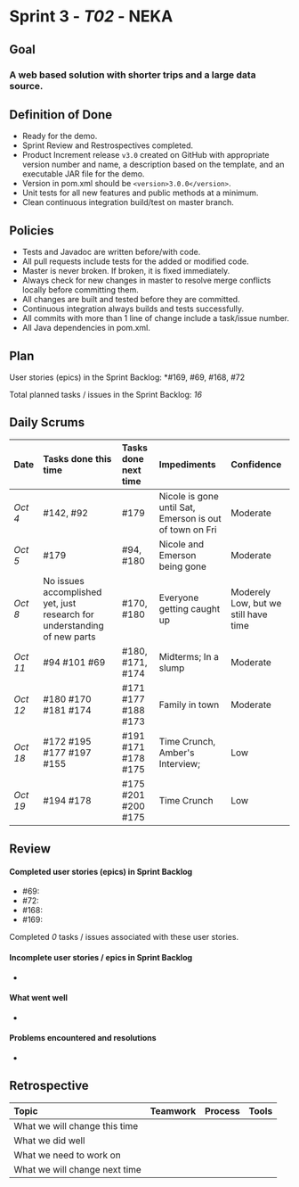 # Sprint 3 - *T02* - NEKA

## Goal

### A web based solution with shorter trips and a large data source.

## Definition of Done

* Ready for the demo.
* Sprint Review and Restrospectives completed.
* Product Increment release `v3.0` created on GitHub with appropriate version number and name, a description based on the template, and an executable JAR file for the demo.
* Version in pom.xml should be `<version>3.0.0</version>`.
* Unit tests for all new features and public methods at a minimum.
* Clean continuous integration build/test on master branch.

## Policies

* Tests and Javadoc are written before/with code.  
* All pull requests include tests for the added or modified code.
* Master is never broken.  If broken, it is fixed immediately.
* Always check for new changes in master to resolve merge conflicts locally before committing them.
* All changes are built and tested before they are committed.
* Continuous integration always builds and tests successfully.
* All commits with more than 1 line of change include a task/issue number.
* All Java dependencies in pom.xml.

## Plan 

User stories (epics) in the Sprint Backlog: *#169, #69, #168, #72 

Total planned tasks / issues in the Sprint Backlog: *16* 

## Daily Scrums

Date | Tasks done this time | Tasks done next time | Impediments | Confidence
:--- | :--- | :--- | :--- | :---
*Oct 4* | #142, #92 | #179 | Nicole is gone until Sat, Emerson is out of town on Fri | Moderate 
*Oct 5* | #179 | #94, #180| Nicole and Emerson being gone | Moderate
*Oct 8* | No issues accomplished yet, just research for understanding of new parts| #170, #180 | Everyone getting caught up| Moderely Low, but we still have time
*Oct 11* | #94 #101 #69 | #180, #171, #174| Midterms; In a slump | Moderate
*Oct 12* | #180 #170 #181 #174 | #171 #177 #188 #173 | Family in town | Moderate
*Oct 18* | #172 #195 #177 #197 #155 | #191 #171 #178 #175 | Time Crunch, Amber's Interview; | Low
*Oct 19* | #194 #178 | #175 #201 #200 #175 | Time Crunch | Low

## Review

#### Completed user stories (epics) in Sprint Backlog 
* #69:
* #72:
* #168:
* #169:

Completed *0* tasks / issues associated with these user stories.

#### Incomplete user stories / epics in Sprint Backlog 
* 

#### What went well
* 

#### Problems encountered and resolutions
* 

## Retrospective

Topic | Teamwork | Process | Tools
:--- | :--- | :--- | :---
What we will change this time |  |  | 
What we did well |  |  | 
What we need to work on |  |  |
What we will change next time |  |  | 
